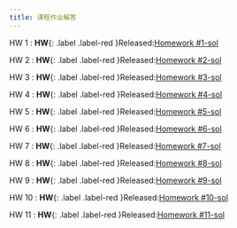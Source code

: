 ```yaml
---
title: 课程作业解答
---
```


HW 1
: **HW**{: .label .label-red }Released:[Homework #1-sol](https://basics.sjtu.edu.cn/~yangqizhe/pdf/dm2024w/homework/DM-hw1sol.pdf)  

HW 2
: **HW**{: .label .label-red }Released:[Homework #2-sol](https://basics.sjtu.edu.cn/~yangqizhe/pdf/dm2024w/homework/DM-hw2sol.pdf)  

HW 3
: **HW**{: .label .label-red }Released:[Homework #3-sol](https://basics.sjtu.edu.cn/~yangqizhe/pdf/dm2024w/homework/DM-hw3sol.pdf)  

HW 4
: **HW**{: .label .label-red }Released:[Homework #4-sol](https://basics.sjtu.edu.cn/~yangqizhe/pdf/dm2024w/homework/DM-hw4sol.pdf)  

HW 5
: **HW**{: .label .label-red }Released:[Homework #5-sol](https://basics.sjtu.edu.cn/~yangqizhe/pdf/dm2024w/homework/DM-hw5sol.pdf)  

HW 6
: **HW**{: .label .label-red }Released:[Homework #6-sol](https://basics.sjtu.edu.cn/~yangqizhe/pdf/dm2024w/homework/DM-hw6sol.pdf)  

HW 7
: **HW**{: .label .label-red }Released:[Homework #7-sol](https://basics.sjtu.edu.cn/~yangqizhe/pdf/dm2024w/homework/DM-hw7sol.pdf)  

HW 8
: **HW**{: .label .label-red }Released:[Homework #8-sol](https://basics.sjtu.edu.cn/~yangqizhe/pdf/dm2024w/homework/DM-hw8sol.pdf)  

HW 9
: **HW**{: .label .label-red }Released:[Homework #9-sol](https://basics.sjtu.edu.cn/~yangqizhe/pdf/dm2024w/homework/DM-hw9sol.pdf)  

HW 10
: **HW**{: .label .label-red }Released:[Homework #10-sol](https://basics.sjtu.edu.cn/~yangqizhe/pdf/dm2024w/homework/DM-hw10sol.pdf) 

HW 11
: **HW**{: .label .label-red }Released:[Homework #11-sol](https://basics.sjtu.edu.cn/~yangqizhe/pdf/dm2024w/homework/DM-hw11sol.pdf) 
